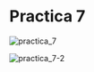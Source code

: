 # Practica 7

![practica_7](https://github.com/JucaLozte/Practica-7/assets/148293086/cb574ffb-f72b-4efa-bbbc-fad0da6926b2)

![practica_7-2](https://github.com/JucaLozte/Practica-7/assets/148293086/43967bc3-8a61-4102-bb6d-806739c60a0d)
